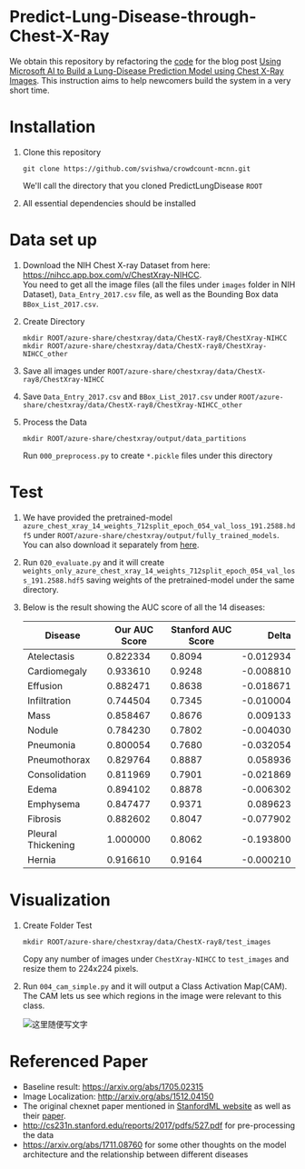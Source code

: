 # Predict-Lung-Disease-through-Chest-X-Ray
We obtain this repository by refactoring the [code](https://github.com/Azure/AzureChestXRay) for the blog post [Using Microsoft AI to Build a Lung-Disease Prediction Model using Chest X-Ray Images](https://blogs.technet.microsoft.com/machinelearning/2018/03/07/using-microsoft-ai-to-build-a-lung-disease-prediction-model-using-chest-x-ray-images/). This instruction aims to help newcomers build the system in a very short time.   
# Installation
1. Clone this repository
   ```Shell
   git clone https://github.com/svishwa/crowdcount-mcnn.git
   ```
   We'll call the directory that you cloned PredictLungDisease `ROOT`  
  
2. All essential dependencies should be installed  
# Data set up
1. Download the NIH Chest X-ray Dataset from here:  
   https://nihcc.app.box.com/v/ChestXray-NIHCC.  
   You need to get all the image files (all the files under `images` folder in NIH Dataset), `Data_Entry_2017.csv` file, as well as the      Bounding Box data `BBox_List_2017.csv`.  

2. Create Directory 
   ```Shell
   mkdir ROOT/azure-share/chestxray/data/ChestX-ray8/ChestXray-NIHCC
   mkdir ROOT/azure-share/chestxray/data/ChestX-ray8/ChestXray-NIHCC_other
   ```  
3. Save all images under `ROOT/azure-share/chestxray/data/ChestX-ray8/ChestXray-NIHCC`  

4. Save `Data_Entry_2017.csv` and `BBox_List_2017.csv` under `ROOT/azure-share/chestxray/data/ChestX-ray8/ChestXray-NIHCC_other`  

5. Process the Data
   ```Shell
   mkdir ROOT/azure-share/chestxray/output/data_partitions
   ```  
   Run `000_preprocess.py` to create `*.pickle` files under this directory 
# Test  
1. We have provided the pretrained-model `azure_chest_xray_14_weights_712split_epoch_054_val_loss_191.2588.hdf5` under `ROOT/azure-share/chestxray/output/fully_trained_models`. You can also download it separately from [here](https://chestxray.blob.core.windows.net/chestxraytutorial/tutorial_xray/chexray_14_weights_712split_epoch_054_val_loss_191.2588.hdf5).  

2. Run `020_evaluate.py` and it will create `weights_only_azure_chest_xray_14_weights_712split_epoch_054_val_loss_191.2588.hdf5` saving weights of the pretrained-model under the same directory.

3. Below is the result showing the AUC score of all the 14 diseases:  

   | Disease            | Our AUC Score    | Stanford AUC Score | Delta     
   |--------------------|------------------|--------------------|-----------:
   | Atelectasis        | 0.822334         | 0.8094             | -0.012934 
   | Cardiomegaly       | 0.933610         | 0.9248             | -0.008810 
   | Effusion           | 0.882471         | 0.8638             | -0.018671 
   | Infiltration       | 0.744504         | 0.7345             | -0.010004 
   | Mass               | 0.858467         | 0.8676             |  0.009133 
   | Nodule             | 0.784230         | 0.7802             | -0.004030 
   | Pneumonia          | 0.800054         | 0.7680             | -0.032054 
   | Pneumothorax       | 0.829764         | 0.8887             |  0.058936 
   | Consolidation      | 0.811969         | 0.7901             | -0.021869 
   | Edema              | 0.894102         | 0.8878             | -0.006302 
   | Emphysema          | 0.847477         | 0.9371             |  0.089623
   | Fibrosis           | 0.882602         | 0.8047             | -0.077902 
   | Pleural Thickening | 1.000000         | 0.8062             | -0.193800 
   | Hernia             | 0.916610         | 0.9164             | -0.000210   
   
# Visualization    
1. Create Folder Test
   ```Shell
   mkdir ROOT/azure-share/chestxray/data/ChestX-ray8/test_images
   ```  
   Copy any number of images under `ChestXray-NIHCC` to `test_images` and resize them to 224x224 pixels.  

2. Run `004_cam_simple.py` and it will output a Class Activation Map(CAM). The CAM lets us see which regions in the image were relevant to this class.  

   ![这里随便写文字](https://github.com/fatLime/Predict-Lung-Disease/blob/master/image.png)

# Referenced Paper  
- Baseline result: https://arxiv.org/abs/1705.02315
- Image Localization: http://arxiv.org/abs/1512.04150   
- The original chexnet paper mentioned in [StanfordML website](https://stanfordmlgroup.github.io/projects/chexnet/) as well as their [paper](https://arxiv.org/abs/1711.05225).
- http://cs231n.stanford.edu/reports/2017/pdfs/527.pdf for pre-processing the data
- https://arxiv.org/abs/1711.08760 for some other thoughts on the model architecture and the relationship between different diseases
 

